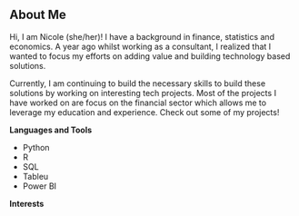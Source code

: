 ## About Me

Hi, I am Nicole (she/her)! I have a background in finance, statistics and economics. A year ago whilst working as a consultant, I realized that I wanted to focus my efforts on adding value and building technology based solutions. 

Currently, I am continuing to build the necessary skills to build these solutions by working on interesting tech projects. Most of the projects I have worked on are focus on the financial sector which allows me to leverage my education and experience. Check out some of my projects!

**Languages and Tools** 
- Python
- R
- SQL
- Tableu
- Power BI

**Interests** 

